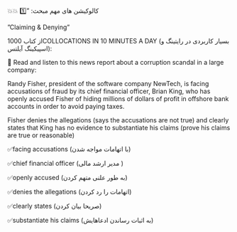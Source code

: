 💥💥 كالوكيشن هاى مهم مبحث: ”1️⃣

”Claiming & Denying” 

از كتاب 1000COLLOCATIONS IN 10 MINUTES A DAY
(بسيار كاربردى در رايتينگ و اسپيكينگ آيلتس):


🔆 Read and listen to this news report about a corruption scandal in a large company:

Randy Fisher, president of the software company NewTech, is facing accusations of fraud by its chief financial officer, Brian King, who has openly accused Fisher of hiding millions of dollars of profit in offshore bank accounts in order to avoid paying taxes.

Fisher denies the allegations (says the accusations are not true) and clearly states that King has no evidence to substantiate his claims (prove his claims are true or reasonable)


✅facing accusations
(با اتهامات مواجه شدن)

✅chief financial officer
(مدير ارشد مالى )

✅openly accused 
(به طور علنى متهم كردن)

✅denies the allegations
(اتهامات را رد كردن)

✅clearly states 
(صريحا بيان كردن)

✅substantiate his claims 
(به اثبات رساندن ادعاهايش)


